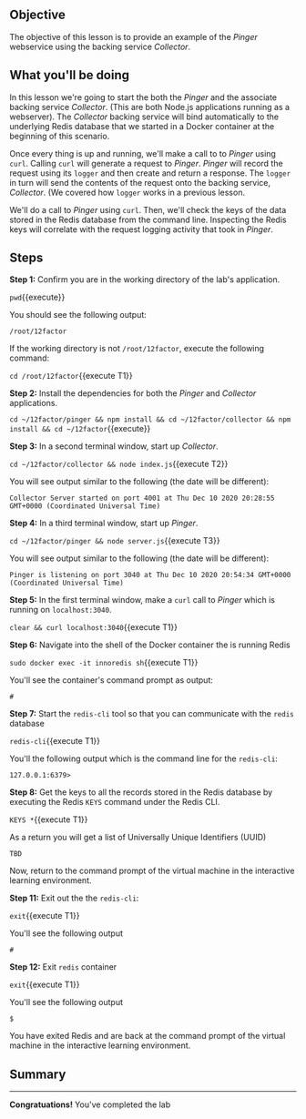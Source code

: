 ## Objective
The objective of this lesson is to provide an example of the *Pinger* webservice using the backing service *Collector*.

## What you'll be doing

In this lesson we're going to start the both the *Pinger* and the associate backing service *Collector*. (This are both Node.js applications running as a webserver). The *Collector* backing service will bind automatically to the underlying Redis database that we started in a Docker container at the beginning of this scenario.

Once every thing is up and running, we'll make a call to to *Pinger* using `curl`. Calling `curl` will generate a request to *Pinger*. *Pinger* will record the request using its `logger` and then create and return a response. The `logger` in turn will send the contents of the request onto the backing service, *Collector*. (We covered how `logger` works in a previous lesson.

We'll do a call to *Pinger* using `curl`. Then, we'll check the keys of the data stored in the Redis database from the command line. Inspecting the Redis keys will correlate with the request logging activity that took in *Pinger*.

## Steps

**Step 1:** Confirm you are in the working directory of the lab's application.

`pwd`{{execute}}

You should see the following output:

`/root/12factor`

If the working directory is not `/root/12factor`, execute the following command:

`cd /root/12factor`{{execute T1}}

**Step 2:** Install the dependencies for both the *Pinger* and *Collector* applications.

`cd ~/12factor/pinger && npm install && cd ~/12factor/collector && npm install && cd ~/12factor`{{execute}}

**Step 3:** In a second terminal window, start up *Collector*.

`cd ~/12factor/collector && node index.js`{{execute T2}}

You will see output similar to the following (the date will be different):

```
Collector Server started on port 4001 at Thu Dec 10 2020 20:28:55 GMT+0000 (Coordinated Universal Time)

```

**Step 4:** In a third terminal window, start up *Pinger*.

`cd ~/12factor/pinger && node server.js`{{execute T3}}

You will see output similar to the following (the date will be different):

```
Pinger is listening on port 3040 at Thu Dec 10 2020 20:54:34 GMT+0000 (Coordinated Universal Time)

```

**Step 5:** In the first terminal window, make a `curl` call to *Pinger* which is running on `localhost:3040`.

`clear && curl localhost:3040`{{execute T1}}

**Step 6:** Navigate into the shell of the Docker container the is running Redis

`sudo docker exec -it innoredis sh`{{execute T1}}

You'll see the container's command prompt as output:

`#`

**Step 7:** Start the `redis-cli` tool so that you can communicate with the `redis` database

`redis-cli`{{execute T1}}

You'll the following output which is the command line for the `redis-cli`:

`127.0.0.1:6379>` 

**Step 8:** Get the keys to all the records stored in the Redis database by executing the Redis `KEYS` command under the Redis CLI.

 `KEYS *`{{execute T1}}
 
 As a return you will get a list of Universally Unique Identifiers (UUID)
 
 ```
 TBD
 
 ```
 
Now, return to the command prompt of the virtual machine in the interactive learning environment.
 
 **Step 11:** Exit out the the `redis-cli`:

`exit`{{execute T1}}

You'll see the following output

`#`

**Step 12:** Exit `redis` container

`exit`{{execute T1}}

You'll see the following output

`$`

You have exited Redis and are back at the command prompt of the virtual machine in the interactive learning environment.


## Summary

---

**Congratuations!** You've completed the lab


